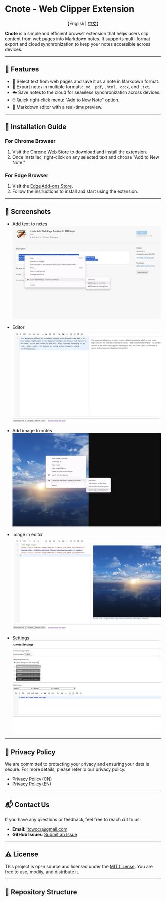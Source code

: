 # Cnote - Web Clipper Extension

<p align="center">
    【English   |   <a href="readme/README-Chinese.md">中文</a>】
</p>

**Cnote** is a simple and efficient browser extension that helps users clip content from web pages into Markdown notes. It supports multi-format export and cloud synchronization to keep your notes accessible across devices.

---

## 🌟 **Features**
- 📝 Select text from web pages and save it as a note in Markdown format.
- 📑 Export notes in multiple formats: `.md`, `.pdf`, `.html`, `.docx`, and `.txt`.
- ☁️ Save notes to the cloud for seamless synchronization across devices.
- 🖱️ Quick right-click menu: "Add to New Note" option.
- 🎨 Markdown editor with a real-time preview.

---

## 🚀 **Installation Guide**

### **For Chrome Browser**
1. Visit the [Chrome Web Store](https://chromewebstore.google.com/detail/adckfinclpmhjnijmeeejkdhocikacgd/preview?hl=zh-CN&authuser=0) to download and install the extension.
2. Once installed, right-click on any selected text and choose "Add to New Note."

### **For Edge Browser**
1. Visit the [Edge Add-ons Store](https://microsoftedge.microsoft.com/addons/detail/bdcofhehaohhfckpelmkkpmigoemecpp).
2. Follow the instructions to install and start using the extension.

---

## 📸 **Screenshots**
* Add text to notes  
  ![Add text to notes](./images/en/e1.png)

* Editor  
  ![Editor](./images/en/e2.png)

* Add image to notes  
  ![Add image to notes](./images/en/e3.png)

* Image in editor  
  ![Image in editor](./images/en/e4.png)

* Settings  
  ![Settings](./images/en/e5.png)

---

## 📄 **Privacy Policy**

We are committed to protecting your privacy and ensuring your data is secure. For more details, please refer to our privacy policy:  
- [Privacy Policy (CN)](https://itcwc.github.io/c-note-extension/cn/privacy-policy.html)  
- [Privacy Policy (EN)](https://itcwc.github.io/c-note-extension/en/privacy-policy.html)  

---

<!-- ## 🛠️ **Development and Contribution**

We welcome contributions from the community!  
Please **fork** this repository and submit a **pull request** with your changes.  

For more details, check the [CONTRIBUTING.md](CONTRIBUTING.md) file.

--- -->

## 📬 **Contact Us**

If you have any questions or feedback, feel free to reach out to us:  
- **Email**: itcwccc@gmail.com  
- **GitHub Issues**: [Submit an Issue](https://github.com/itcwc/c-note-extension/issues)

---

## ⚠️ **License**

This project is open source and licensed under the [MIT License](LICENSE). You are free to use, modify, and distribute it.

---

## 📂 **Repository Structure**
